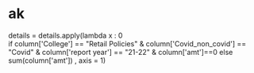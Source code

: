 # ak
details = details.apply(lambda x : 0   
            if column['College'] == "Retail Policies" & column['Covid_non_covid'] == "Covid" & column['report year'] == "21-22" & column['amt']==0 else sum(column['amt']) , axis = 1)
